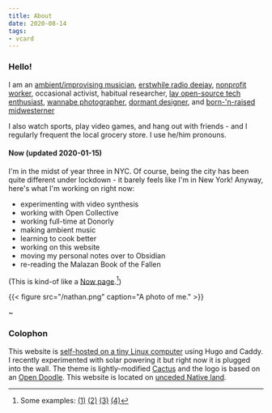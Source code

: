 ```yaml
---
title: About
date: 2020-08-14
tags:
- vcard
---
```


### Hello!

I am an [ambient/improvising musician](https://nthnh.bandcamp.com/), [erstwhile radio deejay](https://www.mixcloud.com/nthnh/), [nonprofit worker](https://www.linkedin.com/in/nthnh/), occasional activist, habitual researcher, [lay open-source tech enthusiast](https://github.com/natehn), [wannabe photographer](https://vsco.co/natehnnn/gallery), [dormant designer](https://issuu.com/wrflrifle/docs/summer2015), and [born-'n-raised midwesterner](https://natehn.com/posts/land-acknowledgment/)

I also watch sports, play video games, and hang out with friends - and I regularly frequent the local grocery store. I use he/him pronouns.

#### Now (updated 2020-01-15)

I'm in the midst of year three in NYC. Of course, being the city has been quite different under lockdown - it barely feels like I'm in New York! Anyway, here's what I'm working on right now:

- experimenting with video synthesis
- working with Open Collective
- working full-time at Donorly
- making ambient music
- learning to cook better
- working on this website
- moving my personal notes over to Obsidian
- re-reading the Malazan Book of the Fallen

(This is kind-of like a [Now page](https://nownownow.com/about).[^now])

[^now]: Some examples: [(1)](https://ritualdust.com/about/now/) [(2)](https://sahar.io/now/) [(3)](https://gueorgui.net/now/) [(4)](https://nchrs.xyz/now/)

{{< figure src="/nathan.png" caption="A photo of me." >}}

~

### Colophon

This website is [self-hosted on a tiny Linux computer](https://natehn.com/posts/this-website/) using Hugo and Caddy. I recently experimented with solar powering it but right now it is plugged into the wall. The theme is lightly-modified [Cactus](https://github.com/monkeyWzr/hugo-theme-cactus) and the logo is based on an [Open Doodle](https://www.opendoodles.com/). This website is located on [unceded Native land](https://natehn.com/posts/land-acknowledgment/).
